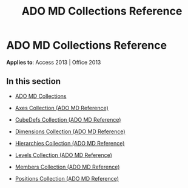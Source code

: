 ﻿---
title: ADO MD Collections Reference
TOCTitle: ADO MD Collections
ms:assetid: 189c6a91-7df0-490a-93a6-e68f65a9f33c
ms:mtpsurl: https://msdn.microsoft.com/library/JJ248935(v=office.15)
ms:contentKeyID: 48543477
ms.date: 09/18/2015
mtps_version: v=office.15
---

# ADO MD Collections Reference


**Applies to**: Access 2013 | Office 2013

## In this section

  - [ADO MD Collections](ado-md-collections.md)

  - [Axes Collection (ADO MD Reference)](axes-collection-ado-md-reference.md)

  - [CubeDefs Collection (ADO MD Reference)](cubedefs-collection-ado-md-reference.md)

  - [Dimensions Collection (ADO MD Reference)](dimensions-collection-ado-md-reference.md)

  - [Hierarchies Collection (ADO MD Reference)](hierarchies-collection-ado-md-reference.md)

  - [Levels Collection (ADO MD Reference)](levels-collection-ado-md-reference.md)

  - [Members Collection (ADO MD Reference)](members-collection-ado-md-reference.md)

  - [Positions Collection (ADO MD Reference)](positions-collection-ado-md-reference.md)

